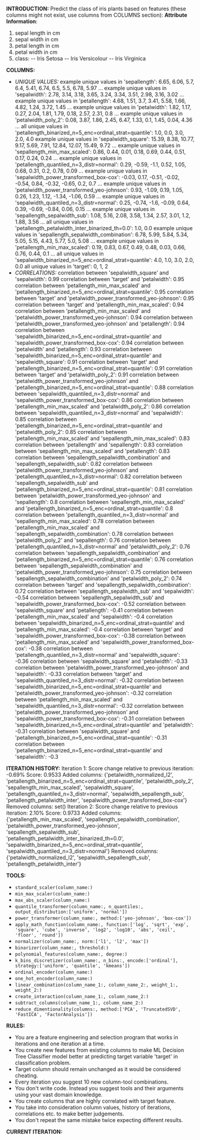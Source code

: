 **INTRODUCTION:**
Predict the class of iris plants based on features (these columns might not exist, use columns from COLUMNS section):
**Attribute Information**:
1. sepal length in cm
2. sepal width in cm
3. petal length in cm
4. petal width in cm
5. class: 
   -- Iris Setosa
   -- Iris Versicolour
   -- Iris Virginica

**COLUMNS:**
- *UNIQUE VALUES:*
example unique values in 'sepallength': 6.65, 6.06, 5.7, 6.4, 5.41, 6.74, 6.5, 5.5, 6.78, 5.97 ...
example unique values in 'sepalwidth': 2.78, 3.14, 3.18, 3.65, 3.24, 3.34, 3.51, 2.98, 3.16, 3.02 ...
example unique values in 'petallength': 4.68, 1.51, 3.7, 3.41, 5.58, 1.66, 4.82, 1.24, 3.72, 1.45 ...
example unique values in 'petalwidth': 1.82, 1.17, 0.27, 2.04, 1.81, 1.79, 0.18, 2.57, 2.31, 0.8 ...
example unique values in 'petalwidth_poly_2': 0.08, 3.87, 1.86, 2.45, 6.47, 1.33, 0.1, 1.45, 0.04, 4.36 ...
all unique values in 'petallength_binarized_n=5_enc=ordinal_strat=quantile': 1.0, 0.0, 3.0, 2.0, 4.0
example unique values in 'sepalwidth_square': 15.39, 8.38, 10.77, 9.17, 5.69, 7.91, 12.84, 12.07, 15.49, 9.72 ...
example unique values in 'sepallength_min_max_scaled': 0.86, 0.44, 0.01, 0.18, 0.69, 0.44, 0.51, 0.17, 0.24, 0.24 ...
example unique values in 'petallength_quantiled_n=3_distr=normal': 0.29, -0.59, -1.1, 0.52, 1.05, 0.68, 0.31, 0.2, 0.78, 0.09 ...
example unique values in 'sepalwidth_power_transformed_box-cox': -0.03, 0.17, -0.51, -0.02, -0.54, 0.84, -0.32, -0.65, 0.2, 0.7 ...
example unique values in 'petalwidth_power_transformed_yeo-johnson': 0.93, -1.09, 0.19, 1.05, 0.26, 1.23, 1.12, -1.34, -1.06, 0.59 ...
example unique values in 'sepalwidth_quantiled_n=3_distr=normal': 0.25, -0.74, -1.6, -0.09, 0.64, 0.39, -0.69, -0.84, 0.06, 0.15 ...
example unique values in 'sepallength_sepalwidth_sub': 1.08, 5.16, 2.08, 3.58, 1.34, 2.57, 3.01, 1.2, 1.88, 3.56 ...
all unique values in 'petallength_petalwidth_inter_binarized_th=0.0': 1.0, 0.0
example unique values in 'sepallength_sepalwidth_combination': 6.78, 5.99, 5.84, 5.34, 5.05, 5.15, 4.43, 5.77, 5.0, 5.08 ...
example unique values in 'petallength_min_max_scaled': 0.19, 0.83, 0.67, 0.49, 0.48, 0.03, 0.66, 0.76, 0.44, 0.1 ...
all unique values in 'sepalwidth_binarized_n=5_enc=ordinal_strat=quantile': 4.0, 1.0, 3.0, 2.0, 0.0
all unique values in 'target': 0, 1, 2
- *CORRELATIONS:*
correlation between 'sepalwidth_square' and 'sepalwidth': 0.99
correlation between 'target' and 'petalwidth': 0.95
correlation between 'petallength_min_max_scaled' and 'petallength_binarized_n=5_enc=ordinal_strat=quantile': 0.95
correlation between 'target' and 'petalwidth_power_transformed_yeo-johnson': 0.95
correlation between 'target' and 'petallength_min_max_scaled': 0.94
correlation between 'petallength_min_max_scaled' and 'petalwidth_power_transformed_yeo-johnson': 0.94
correlation between 'petalwidth_power_transformed_yeo-johnson' and 'petallength': 0.94
correlation between 'sepalwidth_binarized_n=5_enc=ordinal_strat=quantile' and 'sepalwidth_power_transformed_box-cox': 0.94
correlation between 'petalwidth' and 'petallength': 0.93
correlation between 'sepalwidth_binarized_n=5_enc=ordinal_strat=quantile' and 'sepalwidth_square': 0.91
correlation between 'target' and 'petallength_binarized_n=5_enc=ordinal_strat=quantile': 0.91
correlation between 'target' and 'petalwidth_poly_2': 0.91
correlation between 'petalwidth_power_transformed_yeo-johnson' and 'petallength_binarized_n=5_enc=ordinal_strat=quantile': 0.88
correlation between 'sepalwidth_quantiled_n=3_distr=normal' and 'sepalwidth_power_transformed_box-cox': 0.86
correlation between 'petallength_min_max_scaled' and 'petalwidth_poly_2': 0.86
correlation between 'sepalwidth_quantiled_n=3_distr=normal' and 'sepalwidth': 0.85
correlation between 'petallength_binarized_n=5_enc=ordinal_strat=quantile' and 'petalwidth_poly_2': 0.85
correlation between 'petallength_min_max_scaled' and 'sepallength_min_max_scaled': 0.83
correlation between 'petallength' and 'sepallength': 0.83
correlation between 'sepallength_min_max_scaled' and 'petallength': 0.83
correlation between 'sepallength_sepalwidth_combination' and 'sepallength_sepalwidth_sub': 0.82
correlation between 'petalwidth_power_transformed_yeo-johnson' and 'petallength_quantiled_n=3_distr=normal': 0.82
correlation between 'sepallength_sepalwidth_sub' and 'petallength_binarized_n=5_enc=ordinal_strat=quantile': 0.81
correlation between 'petalwidth_power_transformed_yeo-johnson' and 'sepallength': 0.8
correlation between 'sepallength_min_max_scaled' and 'petallength_binarized_n=5_enc=ordinal_strat=quantile': 0.8
correlation between 'petallength_quantiled_n=3_distr=normal' and 'sepallength_min_max_scaled': 0.78
correlation between 'petallength_min_max_scaled' and 'sepallength_sepalwidth_combination': 0.78
correlation between 'petalwidth_poly_2' and 'sepallength': 0.76
correlation between 'petallength_quantiled_n=3_distr=normal' and 'petalwidth_poly_2': 0.76
correlation between 'sepallength_sepalwidth_combination' and 'petallength_binarized_n=5_enc=ordinal_strat=quantile': 0.76
correlation between 'sepallength_sepalwidth_combination' and 'petalwidth_power_transformed_yeo-johnson': 0.75
correlation between 'sepallength_sepalwidth_combination' and 'petalwidth_poly_2': 0.74
correlation between 'target' and 'sepallength_sepalwidth_combination': 0.72
correlation between 'sepallength_sepalwidth_sub' and 'sepalwidth': -0.54
correlation between 'sepallength_sepalwidth_sub' and 'sepalwidth_power_transformed_box-cox': -0.52
correlation between 'sepalwidth_square' and 'petallength': -0.41
correlation between 'petallength_min_max_scaled' and 'sepalwidth': -0.4
correlation between 'sepalwidth_binarized_n=5_enc=ordinal_strat=quantile' and 'petallength_min_max_scaled': -0.4
correlation between 'target' and 'sepalwidth_power_transformed_box-cox': -0.38
correlation between 'petallength_min_max_scaled' and 'sepalwidth_power_transformed_box-cox': -0.38
correlation between 'petallength_quantiled_n=3_distr=normal' and 'sepalwidth_square': -0.36
correlation between 'sepalwidth_square' and 'petalwidth': -0.33
correlation between 'petalwidth_power_transformed_yeo-johnson' and 'sepalwidth': -0.33
correlation between 'target' and 'sepalwidth_quantiled_n=3_distr=normal': -0.32
correlation between 'sepalwidth_binarized_n=5_enc=ordinal_strat=quantile' and 'petalwidth_power_transformed_yeo-johnson': -0.32
correlation between 'petallength_min_max_scaled' and 'sepalwidth_quantiled_n=3_distr=normal': -0.32
correlation between 'petalwidth_power_transformed_yeo-johnson' and 'sepalwidth_power_transformed_box-cox': -0.31
correlation between 'sepalwidth_binarized_n=5_enc=ordinal_strat=quantile' and 'petalwidth': -0.31
correlation between 'sepalwidth_square' and 'petallength_binarized_n=5_enc=ordinal_strat=quantile': -0.31
correlation between 'petallength_binarized_n=5_enc=ordinal_strat=quantile' and 'sepalwidth': -0.3

**ITERATION HISTORY:**
Iteration 1:
Score change relative to previous iteration: -0.69%
Score: 0.9533
Added columns: {'petalwidth_normalized_l2', 'petallength_binarized_n=5_enc=ordinal_strat=quantile', 'petalwidth_poly_2', 'sepallength_min_max_scaled', 'sepalwidth_square', 'petallength_quantiled_n=3_distr=normal', 'sepalwidth_sepallength_sub', 'petallength_petalwidth_inter', 'sepalwidth_power_transformed_box-cox'}
Removed columns: set()
Iteration 2:
Score change relative to previous iteration: 2.10%
Score: 0.9733
Added columns: {'petallength_min_max_scaled', 'sepallength_sepalwidth_combination', 'petalwidth_power_transformed_yeo-johnson', 'sepallength_sepalwidth_sub', 'petallength_petalwidth_inter_binarized_th=0.0', 'sepalwidth_binarized_n=5_enc=ordinal_strat=quantile', 'sepalwidth_quantiled_n=3_distr=normal'}
Removed columns: {'petalwidth_normalized_l2', 'sepalwidth_sepallength_sub', 'petallength_petalwidth_inter'}

**TOOLS:**
- `standard_scaler(column_name:)`
- `min_max_scaler(column_name:)`
- `max_abs_scaler(column_name:)`
- `quantile_transformer(column_name:, n_quantiles:, output_distribution:['uniform', 'normal'])`
- `power_transformer(column_name:, method:['yeo-johnson', 'box-cox'])`
- `apply_math_function(column_name:, function:['log', 'sqrt', 'exp', 'square', 'cube', 'inverse', 'log2', 'log10', 'abs', 'ceil', 'floor', 'round'])`
- `normalizer(column_name:, norm:['l1', 'l2', 'max'])`
- `binarizer(column_name:, threshold:)`
- `polynomial_features(column_name:, degree:)`
- `k_bins_discretizer(column_name:, n_bins:, encode:['ordinal'], strategy:['uniform', 'quantile', 'kmeans'])`
- `ordinal_encoder(column_name:)`
- `one_hot_encoder(column_name:)`
- `linear_combination(column_name_1:, column_name_2:, weight_1:, weight_2:)`
- `create_interaction(column_name_1:, column_name_2:)`
- `subtract_columns(column_name_1:, column_name_2:)`
- `reduce_dimentionality(columns:, method:['PCA', 'TruncatedSVD', 'FastICA', 'FactorAnalysis'])`

**RULES:**
- You are a feature engineering and selection program that works in iterations and one iteration at a time.
- You create new features from existing columns to make ML Decision Tree Classifier model better at predicting target variable 'target' in classification problem.
- Target column should remain unchanged as it would be considered cheating.
- Every iteration you suggest 10 new column-tool combinations.
- You don't write code. Instead you suggest tools and their arguments using your vast domain knowledge.
- You create columns that are highly correlated with target feature.
- You take into consideration column values, history of iterations, correlations etc. to make better judgements.
- You don't repeat the same mistake twice expecting different results.

**CURRENT ITERATION:**